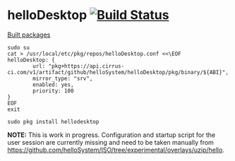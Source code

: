 # helloDesktop [![Build Status](https://api.cirrus-ci.com/github/helloSystem/helloDesktop.svg)](https://cirrus-ci.com/github/helloSystem/helloDesktop)

[Built packages](https://api.cirrus-ci.com/v1/artifact/github/helloSystem/helloDesktop/pkg/binary/FreeBSD:13:amd64/index.html)

```
sudo su
cat > /usr/local/etc/pkg/repos/helloDesktop.conf <<\EOF
helloDesktop: {
        url: "pkg+https://api.cirrus-ci.com/v1/artifact/github/helloSystem/helloDesktop/pkg/binary/${ABI}",
        mirror_type: "srv",
        enabled: yes,
        priority: 100
}
EOF
exit

sudo pkg install hellodesktop
```

__NOTE:__ This is work in progress. Configuration and startup script for the user session are currently missing and need to be taken manually from https://github.com/helloSystem/ISO/tree/experimental/overlays/uzip/hello.
